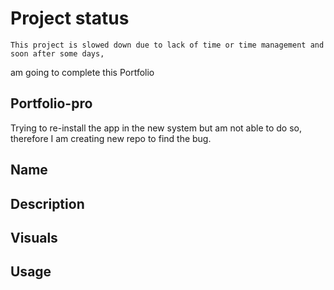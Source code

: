 # Project status
    This project is slowed down due to lack of time or time management and soon after some days,
am going to complete this Portfolio

## Portfolio-pro
Trying to re-install the app in the new system but am not able to do so, therefore I am creating new repo to find the bug.

## Name

## Description

## Visuals

## Usage

##

##

##

##

##

##
